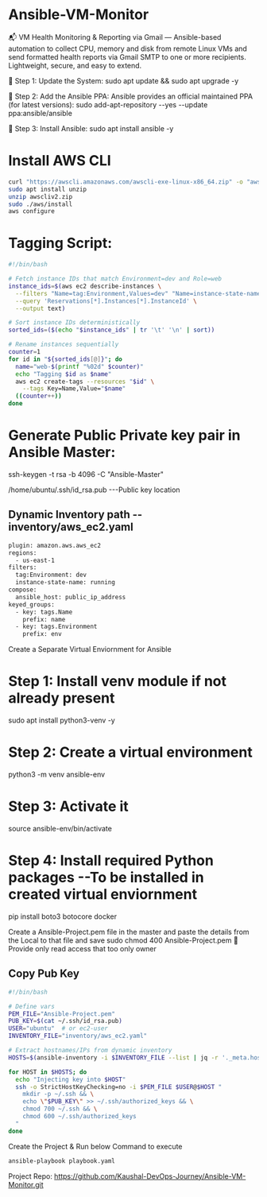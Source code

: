 # Ansible-VM-Monitor
📬 VM Health Monitoring &amp; Reporting via Gmail — Ansible-based automation to collect CPU, memory and disk from remote Linux VMs and send formatted health reports via Gmail SMTP to one or more recipients. Lightweight, secure, and easy to extend.





🔹 Step 1: Update the System:
sudo apt update && sudo apt upgrade -y

🔹 Step 2: Add the Ansible PPA:
Ansible provides an official maintained PPA (for latest versions):
sudo add-apt-repository --yes --update ppa:ansible/ansible

🔹 Step 3: Install Ansible:
sudo apt install ansible -y


# Install AWS CLI
```bash
curl "https://awscli.amazonaws.com/awscli-exe-linux-x86_64.zip" -o "awscliv2.zip"
sudo apt install unzip
unzip awscliv2.zip
sudo ./aws/install
aws configure
```


# Tagging Script:
```bash
#!/bin/bash

# Fetch instance IDs that match Environment=dev and Role=web
instance_ids=$(aws ec2 describe-instances \
  --filters "Name=tag:Environment,Values=dev" "Name=instance-state-name,Values=running" \
  --query 'Reservations[*].Instances[*].InstanceId' \
  --output text)

# Sort instance IDs deterministically
sorted_ids=($(echo "$instance_ids" | tr '\t' '\n' | sort))

# Rename instances sequentially
counter=1
for id in "${sorted_ids[@]}"; do
  name="web-$(printf "%02d" $counter)"
  echo "Tagging $id as $name"
  aws ec2 create-tags --resources "$id" \
    --tags Key=Name,Value="$name"
  ((counter++))
done
```

# Generate Public Private key pair in Ansible Master:
ssh-keygen -t rsa -b 4096 -C "Ansible-Master"

/home/ubuntu/.ssh/id_rsa.pub  ---Public key location

## Dynamic Inventory path --inventory/aws_ec2.yaml 
```bash
plugin: amazon.aws.aws_ec2
regions:
  - us-east-1
filters:
  tag:Environment: dev
  instance-state-name: running
compose:
  ansible_host: public_ip_address
keyed_groups:
  - key: tags.Name
    prefix: name
  - key: tags.Environment
    prefix: env                               
```

Create a Separate Virtual Enviornment for Ansible

# Step 1: Install venv module if not already present
sudo apt install python3-venv -y

# Step 2: Create a virtual environment
python3 -m venv ansible-env

# Step 3: Activate it
source ansible-env/bin/activate

# Step 4: Install required Python packages  --To be installed in created virtual enviornment
pip install boto3 botocore docker


Create a Ansible-Project.pem file in the master and paste the details from the Local to that file and save
sudo chmod 400 Ansible-Project.pem   Provide only read  access  that too only owner

## Copy Pub Key
```bash
#!/bin/bash

# Define vars
PEM_FILE="Ansible-Project.pem"
PUB_KEY=$(cat ~/.ssh/id_rsa.pub)
USER="ubuntu"  # or ec2-user
INVENTORY_FILE="inventory/aws_ec2.yaml"

# Extract hostnames/IPs from dynamic inventory
HOSTS=$(ansible-inventory -i $INVENTORY_FILE --list | jq -r '._meta.hostvars | keys[]')

for HOST in $HOSTS; do
  echo "Injecting key into $HOST"
  ssh -o StrictHostKeyChecking=no -i $PEM_FILE $USER@$HOST "
    mkdir -p ~/.ssh && \
    echo \"$PUB_KEY\" >> ~/.ssh/authorized_keys && \
    chmod 700 ~/.ssh && \
    chmod 600 ~/.ssh/authorized_keys
  "
done
```

Create the Project & Run below Command to execute
```bash
ansible-playbook playbook.yaml
```

Project Repo: https://github.com/Kaushal-DevOps-Journey/Ansible-VM-Monitor.git

 
